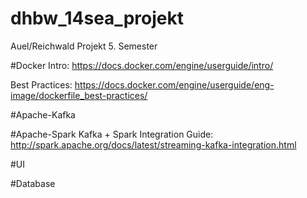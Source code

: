 # dhbw_14sea_projekt
Auel/Reichwald Projekt 5. Semester


#Docker
Intro:
https://docs.docker.com/engine/userguide/intro/

Best Practices:
https://docs.docker.com/engine/userguide/eng-image/dockerfile_best-practices/

#Apache-Kafka

#Apache-Spark
Kafka + Spark Integration Guide: http://spark.apache.org/docs/latest/streaming-kafka-integration.html

#UI

#Database
